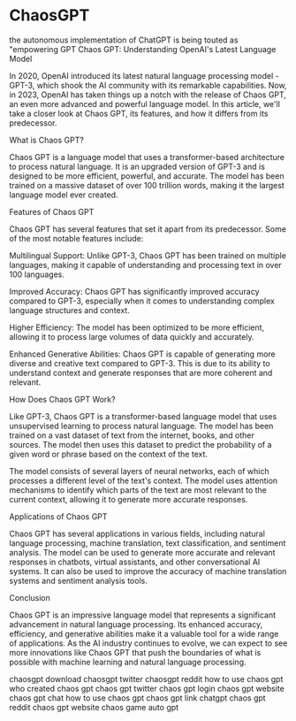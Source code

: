 # ChaosGPT
the autonomous implementation of ChatGPT is being touted as "empowering GPT 
Chaos GPT: Understanding OpenAI's Latest Language Model

In 2020, OpenAI introduced its latest natural language processing model - GPT-3, which shook the AI community with its remarkable capabilities. Now, in 2023, OpenAI has taken things up a notch with the release of Chaos GPT, an even more advanced and powerful language model. In this article, we'll take a closer look at Chaos GPT, its features, and how it differs from its predecessor.

What is Chaos GPT?

Chaos GPT is a language model that uses a transformer-based architecture to process natural language. It is an upgraded version of GPT-3 and is designed to be more efficient, powerful, and accurate. The model has been trained on a massive dataset of over 100 trillion words, making it the largest language model ever created.

Features of Chaos GPT

Chaos GPT has several features that set it apart from its predecessor. Some of the most notable features include:

Multilingual Support: Unlike GPT-3, Chaos GPT has been trained on multiple languages, making it capable of understanding and processing text in over 100 languages.

Improved Accuracy: Chaos GPT has significantly improved accuracy compared to GPT-3, especially when it comes to understanding complex language structures and context.

Higher Efficiency: The model has been optimized to be more efficient, allowing it to process large volumes of data quickly and accurately.

Enhanced Generative Abilities: Chaos GPT is capable of generating more diverse and creative text compared to GPT-3. This is due to its ability to understand context and generate responses that are more coherent and relevant.

How Does Chaos GPT Work?

Like GPT-3, Chaos GPT is a transformer-based language model that uses unsupervised learning to process natural language. The model has been trained on a vast dataset of text from the internet, books, and other sources. The model then uses this dataset to predict the probability of a given word or phrase based on the context of the text.

The model consists of several layers of neural networks, each of which processes a different level of the text's context. The model uses attention mechanisms to identify which parts of the text are most relevant to the current context, allowing it to generate more accurate responses.

Applications of Chaos GPT

Chaos GPT has several applications in various fields, including natural language processing, machine translation, text classification, and sentiment analysis. The model can be used to generate more accurate and relevant responses in chatbots, virtual assistants, and other conversational AI systems. It can also be used to improve the accuracy of machine translation systems and sentiment analysis tools.

Conclusion

Chaos GPT is an impressive language model that represents a significant advancement in natural language processing. Its enhanced accuracy, efficiency, and generative abilities make it a valuable tool for a wide range of applications. As the AI industry continues to evolve, we can expect to see more innovations like Chaos GPT that push the boundaries of what is possible with machine learning and natural language processing.

chaosgpt download
chaosgpt twitter
chaosgpt reddit
how to use chaos gpt
who created chaos gpt
chaos gpt twitter
chaos gpt login
chaos gpt website
chaos gpt chat
how to use chaos gpt
chaos gpt link
chatgpt
chaos gpt reddit
chaos gpt website
chaos game
auto gpt


